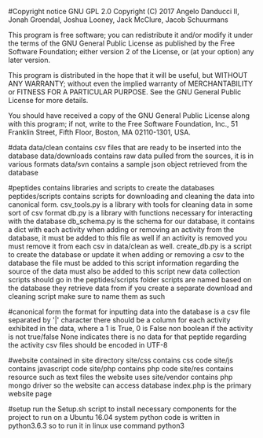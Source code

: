 #Copyright notice GNU GPL 2.0
Copyright (C) 2017  Angelo Danducci II, Jonah Groendal, Joshua Looney, Jack McClure, Jacob Schuurmans

This program is free software; you can redistribute it and/or
modify it under the terms of the GNU General Public License
as published by the Free Software Foundation; either version 2
of the License, or (at your option) any later version.

This program is distributed in the hope that it will be useful,
but WITHOUT ANY WARRANTY; without even the implied warranty of
MERCHANTABILITY or FITNESS FOR A PARTICULAR PURPOSE.  See the
GNU General Public License for more details.

You should have received a copy of the GNU General Public License
along with this program; if not, write to the Free Software
Foundation, Inc., 51 Franklin Street, Fifth Floor, Boston, MA  02110-1301, USA.


#data
data/clean contains csv files that are ready to be inserted into the database
data/downloads contains raw data pulled from the sources, it is in various formats
data/svn contains a sample json object retrieved from the database

#peptides
contains libraries and scripts to create the databases
peptides/scripts contains scripts for downloading and cleaning the data into canonical form.
csv_tools.py is a library with tools for cleaning data in some sort of csv format
db.py is a library with functions necessary for interacting with the database
db_schema.py is the schema for our database, it contains a dict with each activity
    when adding or removing an activity from the database, it must be added to this file as well
    if an activity is removed you must remove it from each csv in data/clean as well.
create_db.py is a script to create the database or update it
    when adding or removing a csv to the database the file must be added to this script
    information regarding the source of the data must also be added to this script
new data collection scripts should go in the peptides/scripts folder
    scripts are named based on the database they retrieve data from
    if you create a separate download and cleaning script make sure to name them as such


#canonical form
the format for inputting data into the database is a csv file separated by '|' character
there should be a column for each activity exhibited in the data, where a 1 is True, 0 is False
non boolean if the activity is not true/false
None indicates there is no data for that peptide regarding the activity
csv files should be encoded in UTF-8

#website
contained in site directory
site/css contains css code
site/js contains javascript code
site/php contains php code
site/res contains resource such as text files the website uses
site/vendor contains php mongo driver so the website can access database
index.php is the primary website page

#setup
run the Setup.sh script to install necessary components for the project to run on a Ubuntu 16.04 system
python code is written in python3.6.3 so to run it in linux use command python3
